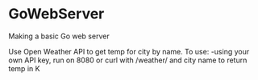 # GoWebServer
Making a basic Go web server

Use Open Weather API to get temp for city by name. 
To use: 
-using your own API key, run on 8080 or curl with /weather/ and city name to return temp in K
